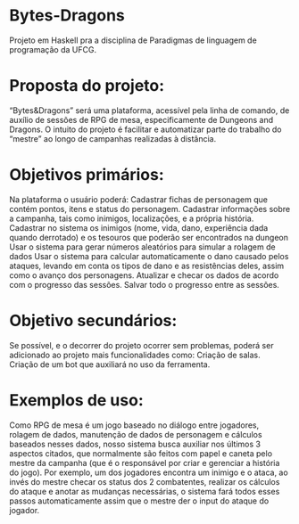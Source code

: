# Bytes-Dragons
Projeto em Haskell pra a disciplina de Paradigmas de linguagem de programação da UFCG.


# Proposta do projeto:
“Bytes&Dragons” será uma plataforma, acessível pela linha de comando, de auxílio de sessões de RPG de mesa, especificamente de Dungeons and Dragons. O intuito do projeto é facilitar e automatizar parte do trabalho do “mestre” ao longo de campanhas realizadas à distância.


# Objetivos primários:
Na plataforma o usuário poderá:
Cadastrar fichas de personagem que contém pontos, itens e status do personagem. 
Cadastrar informações sobre a campanha, tais como inimigos, localizações, e a própria história.
Cadastrar no sistema os inimigos (nome, vida, dano, experiência dada quando derrotado) e os tesouros que poderão ser encontrados na dungeon
Usar  o sistema para gerar números aleatórios para simular a rolagem de dados
Usar o sistema para calcular automaticamente o dano causado pelos ataques, levando em conta os tipos de dano e as resistências deles, assim como o avanço dos personagens.
Atualizar e checar os dados de acordo com o progresso das sessões.
Salvar todo o progresso entre as sessões.

# Objetivo secundários:
Se possível, e o decorrer do projeto ocorrer sem problemas, poderá ser adicionado ao projeto mais funcionalidades como:
Criação de salas.
Criação de um bot que auxiliará no uso da ferramenta.


# Exemplos de uso:
Como RPG de mesa é um jogo baseado no diálogo entre jogadores, rolagem de dados, manutenção de dados de personagem e cálculos baseados nesses dados, nosso sistema busca auxiliar nos últimos 3 aspectos citados, que normalmente são feitos com papel e caneta pelo mestre da campanha (que é o responsável por criar e gerenciar a história do jogo). 
Por exemplo, um dos jogadores encontra um inimigo e o ataca, ao invés do mestre checar os status dos 2 combatentes, realizar os cálculos do ataque e anotar as mudanças necessárias, o sistema fará todos esses passos automaticamente assim que o mestre der o input do ataque do jogador.
